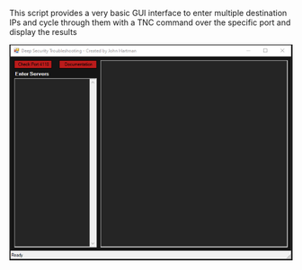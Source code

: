 This script provides a very basic GUI interface to enter multiple destination IPs and cycle through them with a TNC command over the specific port and display the results


![name-of-you-image](https://github.com/John-Hartman/PowerShell/blob/main/TrendMicro/DeepSecurity%20PS%20GUI.PNG?raw=true)
